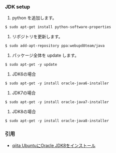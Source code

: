 ### JDK setup
1. python を追加します。  
  ```
  $ sudo apt-get install python-software-properties
  ```
1. リポジトリを更新します。  
  ```
  $ sudo add-apt-repository ppa:webupd8team/java
  ```
1. パッケージ全体を update します。  
  ```
  $ sudo apt-get -y update
  ```
1. JDK6の場合  
  ```
  $ sudo apt-get -y install oracle-java6-installer
  ```
1. JDK7の場合  
  ```
  $ sudo apt-get -y install oracle-java7-installer
  ```
1. JDK8の場合  
  ```
  $ sudo apt-get -y install oracle-java8-installer
  ```

### 引用
- [qiita UbuntuにOracle JDK8をインストール](http://qiita.com/niusounds/items/1f32dcd6fa1f57ade98a)
